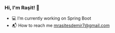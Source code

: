 ### Hi, I'm Raşit! 👋

* 💻 I’m currently working on Spring Boot
* 📬 How to reach me mrasitesdemir7@gmail.com

